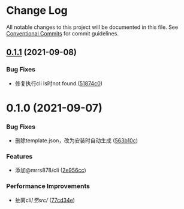 # Change Log

All notable changes to this project will be documented in this file.
See [Conventional Commits](https://conventionalcommits.org) for commit guidelines.

## [0.1.1](https://github.com/mrrs878/gear/compare/@mrrs878/cli@0.1.0...@mrrs878/cli@0.1.1) (2021-09-08)


### Bug Fixes

* 修复执行cli ls时not found ([51874c0](https://github.com/mrrs878/gear/commit/51874c0692a26957c723c38caf7a738a6f61a5f1))





# 0.1.0 (2021-09-07)


### Bug Fixes

* 删除template.json，改为安装时自动生成 ([563b10c](https://github.com/mrrs878/gear/commit/563b10cb56a5dc617c1c40b8a8f0c72b8bdd9fe6))


### Features

* 添加@mrrs878/cli ([2e956cc](https://github.com/mrrs878/gear/commit/2e956cce1b6a0b3168ce98e546616dec27340aad))


### Performance Improvements

* 抽离cli/*至src/* ([77cd34e](https://github.com/mrrs878/gear/commit/77cd34ee36745600ff18d9df101ce331a868e334))
